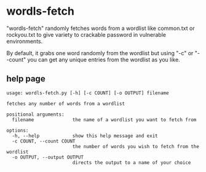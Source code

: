 # wordls-fetch
 
"wordls-fetch" randomly fetches words from a wordlist like common.txt or rockyou.txt to give variety to crackable password in vulnerable environments.

By default, it grabs one word randomly from the wordlist but using "-c" or "--count" you can get any unique entries from the wordlist as you like.

## help page
```
usage: wordls-fetch.py [-h] [-c COUNT] [-o OUTPUT] filename

fetches any number of words from a wordlist

positional arguments:
  filename              the name of a wordlist you want to fetch from

options:
  -h, --help            show this help message and exit
  -c COUNT, --count COUNT
                        the number of words you wish to fetch from the wordlist
  -o OUTPUT, --output OUTPUT
                        directs the output to a name of your choice
```
